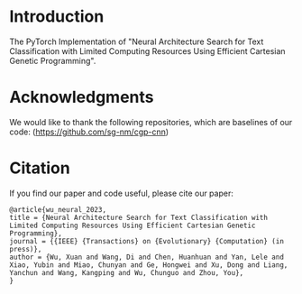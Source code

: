 # Introduction
The PyTorch Implementation of "Neural Architecture Search for Text Classification with Limited Computing Resources Using Efficient Cartesian Genetic Programming".

# Acknowledgments
We would like to thank the following repositories, which are baselines of our code: (https://github.com/sg-nm/cgp-cnn)



# Citation
If you find our paper and code useful, please cite our paper:
```
@article{wu_neural_2023,
title = {Neural Architecture Search for Text Classification with Limited Computing Resources Using Efficient Cartesian Genetic Programming},
journal = {{IEEE} {Transactions} on {Evolutionary} {Computation} (in press)},
author = {Wu, Xuan and Wang, Di and Chen, Huanhuan and Yan, Lele and Xiao, Yubin and Miao, Chunyan and Ge, Hongwei and Xu, Dong and Liang, Yanchun and Wang, Kangping and Wu, Chunguo and Zhou, You},
}
```
